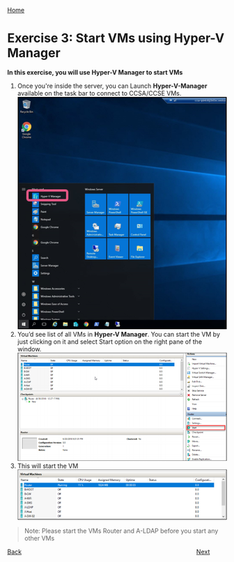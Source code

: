 [Home](./../README.md)
# Exercise 3: Start VMs using Hyper-V Manager
**In this exercise, you will use Hyper-V Manager to start VMs**
1. Once you're inside the server, you can Launch **Hyper-V-Manager** available on the task bar to connect to CCSA/CCSE VMs.
![](images/image09.png)
2. You’d see list of all VMs in **Hyper-V Manager**. You can start the VM by just clicking on it and
select Start option on the right pane of the window.
![](images/image12.png)
3. This will start the VM
![](images/image13.png)

> Note: Please start the VMs Router and A-LDAP before you start any other VMs

[Back](./Exercise-2-Access-the-CCSE-CCSA-Host-Lab-Server-and-VMs.md#access-the-ccseccsa-host-lab-server-and-vms)&nbsp;&nbsp;&nbsp;&nbsp;&nbsp;&nbsp;&nbsp;&nbsp;&nbsp;&nbsp;&nbsp;&nbsp;&nbsp;&nbsp;&nbsp;&nbsp;&nbsp;&nbsp;&nbsp;&nbsp;&nbsp;&nbsp;&nbsp;&nbsp;&nbsp;&nbsp;&nbsp;&nbsp;&nbsp;&nbsp;&nbsp;&nbsp;&nbsp;&nbsp;&nbsp;&nbsp;&nbsp;&nbsp;&nbsp;&nbsp;&nbsp;&nbsp;&nbsp;&nbsp;&nbsp;&nbsp;&nbsp;&nbsp;&nbsp;&nbsp;&nbsp;&nbsp;&nbsp;&nbsp;&nbsp;&nbsp;&nbsp;&nbsp;&nbsp;&nbsp;&nbsp;&nbsp;&nbsp;&nbsp;&nbsp;&nbsp;&nbsp;&nbsp;&nbsp;&nbsp;&nbsp;&nbsp;&nbsp;&nbsp;&nbsp;&nbsp;&nbsp;&nbsp;&nbsp;&nbsp;&nbsp;&nbsp;&nbsp;&nbsp;&nbsp;&nbsp;&nbsp;&nbsp;&nbsp;&nbsp;&nbsp;&nbsp;&nbsp;&nbsp;&nbsp;&nbsp;&nbsp;&nbsp;&nbsp;&nbsp;&nbsp; [Next](./Exercise-4-Start-Stop-Restart-the-Lab-Server.md#exercise-4-startstoprestart-the-lab-server)
